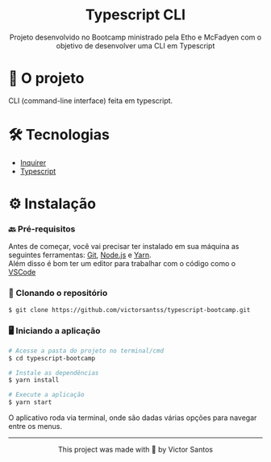 <h1 align="center">Typescript CLI</h1>

<p align="center">Projeto desenvolvido no Bootcamp ministrado pela Etho e McFadyen com o objetivo de desenvolver uma CLI em Typescript</p>

<h1 align="left">🎯 O projeto </h1>

<p> CLI (command-line interface) feita em typescript.</p>

<h1 align="left">🛠️ Tecnologias </h1>

- [Inquirer](https://github.com/SBoudrias/Inquirer.js)
- [Typescript](https://www.typescriptlang.org/)

<h1 align="left">⚙️ Instalação </h1>

### 🔙 Pré-requisitos

Antes de começar, você vai precisar ter instalado em sua máquina as seguintes ferramentas:
[Git](https://git-scm.com), [Node.js](https://nodejs.org/en/) e [Yarn](https://yarnpkg.com/). </br>
Além disso é bom ter um editor para trabalhar com o código como o [VSCode](https://code.visualstudio.com/)

### 🔽 Clonando o repositório
```bash
$ git clone https://github.com/victorsantss/typescript-bootcamp.git
```

### 🖥️ Iniciando a aplicação

```bash
# Acesse a pasta do projeto no terminal/cmd
$ cd typescript-bootcamp

# Instale as dependências
$ yarn install

# Execute a aplicação
$ yarn start
```

O aplicativo roda via terminal, onde são dadas várias opções para navegar entre os menus.

<hr />

<p align="center">This project was made with 💙 by Victor Santos</p>
